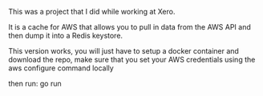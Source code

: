 This was a project that I did while working at Xero. 

It is a cache for AWS that allows you to pull in data from the AWS API and then dump it into a Redis keystore. 

This version works, you will just have to setup a docker container and download the repo, make sure that you set your AWS credentials using the aws configure command locally 

then run: 
go run 



